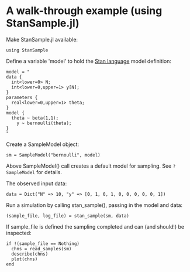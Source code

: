 # A walk-through example (using StanSample.jl)

Make StanSample.jl available:
```
using StanSample
```

Define a variable 'model' to hold the [Stan language](https://mc-stan.org/docs/2_21/reference-manual/index.html) model definition:

```
model = "
data { 
  int<lower=0> N; 
  int<lower=0,upper=1> y[N];
} 
parameters {
  real<lower=0,upper=1> theta;
} 
model {
  theta ~ beta(1,1);
    y ~ bernoulli(theta);
}
"
```

Create a SampleModel object:

```
sm = SampleModel("bernoulli", model)
```

Above SampleModel() call creates a default model for sampling. See `?SampleModel` for details.

The observed input data:

```
data = Dict("N" => 10, "y" => [0, 1, 0, 1, 0, 0, 0, 0, 0, 1])
```

Run a simulation by calling stan_sample(), passing in the model and data: 
```
(sample_file, log_file) = stan_sample(sm, data)
```

If sample_file is defined the sampling completed and can (and should!) be inspected:
```
if !(sample_file == Nothing)
  chns = read_samples(sm)
  describe(chns)
  plot(chns)
end
```

